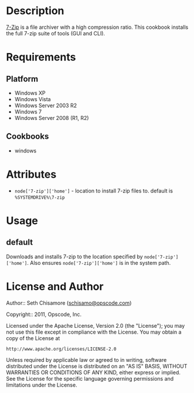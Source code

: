 Description
===========

[7-Zip](http://www.7-zip.org/) is a file archiver with a high compression ratio. This cookbook installs the full 7-zip suite of tools (GUI and CLI).

Requirements
============

Platform
--------

* Windows XP
* Windows Vista
* Windows Server 2003 R2
* Windows 7
* Windows Server 2008 (R1, R2)

Cookbooks
---------

* windows

Attributes
==========

* `node['7-zip']['home']` - location to install 7-zip files to.  default is `%SYSTEMDRIVE%\7-zip`

Usage
=====

default
-------

Downloads and installs 7-zip to the location specified by `node['7-zip']['home']`.  Also ensures `node['7-zip']['home']` is in the system path.

License and Author
==================

Author:: Seth Chisamore (<schisamo@opscode.com>)

Copyright:: 2011, Opscode, Inc.

Licensed under the Apache License, Version 2.0 (the "License");
you may not use this file except in compliance with the License.
You may obtain a copy of the License at

    http://www.apache.org/licenses/LICENSE-2.0

Unless required by applicable law or agreed to in writing, software
distributed under the License is distributed on an "AS IS" BASIS,
WITHOUT WARRANTIES OR CONDITIONS OF ANY KIND, either express or implied.
See the License for the specific language governing permissions and
limitations under the License.

